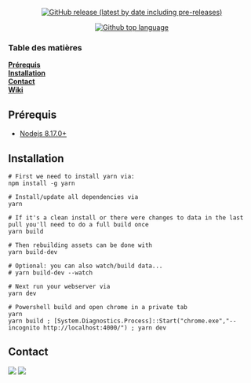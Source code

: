 <p align="center">
  <a href=https://github.com/leghort/dauntless-builder-french/releases>
    <img alt="GitHub release (latest by date including pre-releases)" src="https://img.shields.io/github/v/release/leghort/dauntless-builder-french?include_prereleases">
</p>

<p align="center">
  <a href="https://www.dauntless-builder.fr/">
    <img alt="Github top language" src="https://i.ibb.co/YNNL2CH/image.png">
  </a>
</p>

### Table des matières
**[Prérequis](https://github.com/leghort/dauntless-builder-french#prérequis)**</br>
**[Installation](https://github.com/leghort/dauntless-builder-french#installation)**</br>
**[Contact](https://github.com/leghort/dauntless-builder-french#contact)**</br>
**[Wiki](https://github.com/leghort/dauntless-builder-french/wiki)**</br>

## Prérequis

* [Nodejs 8.17.0+](https://nodejs.org/fr/)

## Installation
```shell
# First we need to install yarn via:
npm install -g yarn

# Install/update all dependencies via
yarn

# If it's a clean install or there were changes to data in the last pull you'll need to do a full build once
yarn build

# Then rebuilding assets can be done with
yarn build-dev

# Optional: you can also watch/build data...
# yarn build-dev --watch

# Next run your webserver via
yarn dev

# Powershell build and open chrome in a private tab
yarn
yarn build ; [System.Diagnostics.Process]::Start("chrome.exe","--incognito http://localhost:4000/") ; yarn dev
```

## Contact
<a href=https://discordapp.com/users/184411677469573121><img src="https://img.icons8.com/color/50/000000/discord-logo.png"></a>
<a href=mailto:medaey@hotmail.com><img src="https://i.ibb.co/Pr1Mtf9/mail.png"></a>

